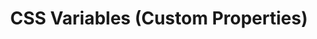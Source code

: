 ---
title: "CSS Variables (Custom Properties)"
category: css
last_test_date: "2020-02-06"
test_url: "/tests/css-variables.html"
test_results_url: "https://app.emailonacid.com/app/acidtest/3viCexhHsrjaP9YS8RwzNwikbf4C0akxPFhK8xgyltxpe/list"
stats: {
    apple-mail: {
        macos: {
            "10.3":"y"
        },
        ios: {
            "10.3":"y",
            "12.2":"y"
        }
    },
    gmail: {
        desktop-webmail: {
            "2019-08":"n #1"
        },
        ios: {
            "2019-08":"n #1 #2"
        },
        android: {
            "2019-08":"n #1 #2"
        },
        mobile-webmail: {
            "2020-02":"n #1"
        }
    },
    orange: {
        desktop-webmail: {
            "2019-08":"y"
        },
        ios: {
            "2019-08":"y"
        },
        android: {
            "2019-08":"y"
        }
    },
    outlook: {
        windows: {
            "2003":"n",
            "2007":"n",
            "2010":"n",
            "2013":"n",
            "2016":"n",
            "2019":"n"
        },
        windows-10-mail: {
            "2020-01":"n"
        },
        macos: {
            "2011":"y",
            "2016":"y"
        },
        outlook-com: {
            "2019-08":"n",
            "2020-02":"n"
        },
        ios: {
            "2019-08":"n",
            "2020-02":"n"
        },
        android: {
            "2019-08":"n",
            "2020-02":"n"
        }
    },
    samsung-email: {
        android: {
            "6.0":"y",
            "9.0":"y"
        }
    },
    sfr: {
        desktop-webmail: {
            "2019-08":"y"
        },
        ios: {
            "2019-08":"y"
        },
        android: {
            "2019-08":"y"
        }
    },
    thunderbird: {
        windows: {
            "2020-02":"y"
        },
        macos: {
            "60.3":"y",
            "68.4":"y"
        }
    },
    aol: {
        desktop-webmail: {
            "2020-01":"n"
        },
        ios: {
            "2020-01":"n"
        },
        android: {
            "2020-01":"n"
        }
    },
    yahoo: {
        desktop-webmail: {
            "2019-08":"n",
            "2020-02":"n"
        },
        ios: {
            "2019-08":"n",
            "2020-02":"n"
        },
        android: {
            "2019-08":"n",
            "2020-02":"n"
        }
    }
}
notes_by_num: {
    "1": "Partial. The `var()` function is supported, but not the variable declaration.",
    "2": "Partial. Not supported with non Gmail accounts."
}
---